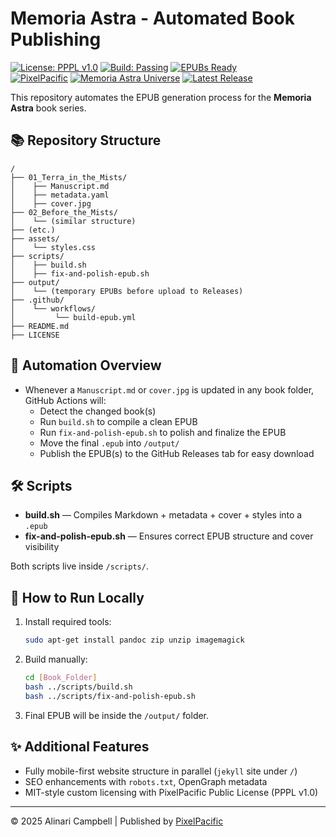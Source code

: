 # Memoria Astra - Automated Book Publishing

[![License: PPPL v1.0](https://img.shields.io/badge/license-PPPL%20v1.0-purple.svg?style=flat-square)](/LICENSE)
[![Build: Passing](https://img.shields.io/badge/build-passing-brightgreen.svg?style=flat-square)]()
[![EPUBs Ready](https://img.shields.io/badge/epubs-ready-blue.svg?style=flat-square)]()<br>
[![PixelPacific](https://img.shields.io/badge/publisher-PixelPacific-8a2be2.svg?style=flat-square)](https://pixelpacific.com)
[![Memoria Astra Universe](https://img.shields.io/badge/universe-Memoria%20Astra-8a2be2.svg?style=flat-square)](/)
[![Latest Release](https://img.shields.io/github/v/release/alinaricampbell/memoria-astra-site?style=flat-square)](https://github.com/alinaricampbell/memoria-astra-site/releases)

This repository automates the EPUB generation process for the **Memoria Astra** book series.

## 📚 Repository Structure

```
/
├── 01_Terra_in_the_Mists/
│    ├── Manuscript.md
│    ├── metadata.yaml
│    ├── cover.jpg
├── 02_Before_the_Mists/
│    └── (similar structure)
├── (etc.)
├── assets/
│    └── styles.css
├── scripts/
│    ├── build.sh
│    ├── fix-and-polish-epub.sh
├── output/
│    └── (temporary EPUBs before upload to Releases)
├── .github/
│    └── workflows/
│         └── build-epub.yml
├── README.md
├── LICENSE
```

## 🚀 Automation Overview

- Whenever a `Manuscript.md` or `cover.jpg` is updated in any book folder, GitHub Actions will:
  - Detect the changed book(s)
  - Run `build.sh` to compile a clean EPUB
  - Run `fix-and-polish-epub.sh` to polish and finalize the EPUB
  - Move the final `.epub` into `/output/`
  - Publish the EPUB(s) to the GitHub Releases tab for easy download

## 🛠 Scripts

- **build.sh** — Compiles Markdown + metadata + cover + styles into a `.epub`
- **fix-and-polish-epub.sh** — Ensures correct EPUB structure and cover visibility

Both scripts live inside `/scripts/`.

## 🧰 How to Run Locally

1. Install required tools:
   ```bash
   sudo apt-get install pandoc zip unzip imagemagick
   ```

2. Build manually:
   ```bash
   cd [Book_Folder]
   bash ../scripts/build.sh
   bash ../scripts/fix-and-polish-epub.sh
   ```

3. Final EPUB will be inside the `/output/` folder.

## ✨ Additional Features

- Fully mobile-first website structure in parallel (`jekyll` site under `/`)
- SEO enhancements with `robots.txt`, OpenGraph metadata
- MIT-style custom licensing with PixelPacific Public License (PPPL v1.0)

---

© 2025 Alinari Campbell | Published by [PixelPacific](https://pixelpacific.com)
